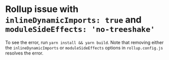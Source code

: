 # Rollup issue with `inlineDynamicImports: true` and `moduleSideEffects: 'no-treeshake'`

To see the error, run `yarn install && yarn build`. Note that removing either the `inlineDynamicImports` or `moduleSideEffects` options in `rollup.config.js` resolves the error.
